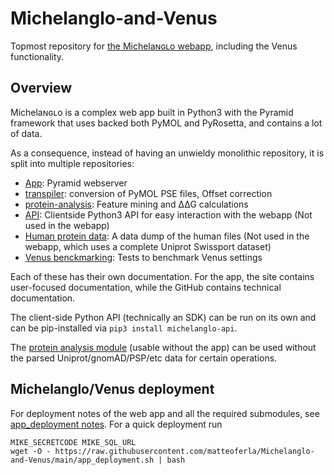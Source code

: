 # Michelanglo-and-Venus
Topmost repository for [the Michelaɴɢʟo webapp](https://michelanglo.sgc.ox.ac.uk/), including the Venus functionality.

## Overview
Michelaɴɢʟo is a complex web app built in Python3 with the Pyramid framework that uses backed both PyMOL and PyRosetta,
and contains a lot of data.

As a consequence, instead of having an unwieldy monolithic repository, it is split into multiple repositories:

* [App](https://github.com/matteoferla/MichelaNGLo-app):  Pyramid webserver
* [transpiler](https://github.com/matteoferla/MichelaNGLo-transpiler): conversion of PyMOL PSE files, Offset correction
* [protein-analysis](https://github.com/matteoferla/MichelaNGLo-protein-module): Feature mining and ∆∆G calculations
* [API](https://github.com/matteoferla/MichelaNGLo-api): Clientside Python3 API for easy interaction with the webapp (Not used in the webapp)
* [Human protein data](https://github.com/matteoferla/MichelaNGLo-human-protein-data): A data dump of the human files (Not used in the webapp, which uses a complete Uniprot Swissport dataset)
* [Venus benckmarking](https://github.com/matteoferla/validation_of_venus_ddG): Tests to benchmark Venus settings

Each of these has their own documentation. For the app, the site contains user-focused documentation, 
while the GitHub contains technical documentation.

The client-side Python API (technically an SDK) can be run on its own and can be pip-installed via `pip3 install michelanglo-api`.

The [protein analysis module](https://github.com/matteoferla/MichelaNGLo-protein-module) (usable without the app) can be used without the parsed Uniprot/gnomAD/PSP/etc data
for certain operations.

## Michelanglo/Venus deployment

For deployment notes of the web app and all the required submodules, see [app_deployment notes](app_deployment.md).
For a quick deployment run

    MIKE_SECRETCODE MIKE_SQL_URL
    wget -O - https://raw.githubusercontent.com/matteoferla/Michelanglo-and-Venus/main/app_deployment.sh | bash
